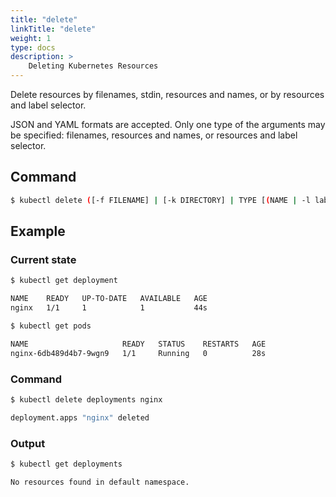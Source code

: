 ```yaml
---
title: "delete"
linkTitle: "delete"
weight: 1
type: docs
description: >
    Deleting Kubernetes Resources
---
```


Delete resources by filenames, stdin, resources and names, or by resources and label selector.

JSON and YAML formats are accepted. Only one type of the arguments may be specified: filenames, resources and names, or resources and label selector.

## Command
```bash
$ kubectl delete ([-f FILENAME] | [-k DIRECTORY] | TYPE [(NAME | -l label | --all)])
```

## Example

### Current state
```bash
$ kubectl get deployment

NAME    READY   UP-TO-DATE   AVAILABLE   AGE
nginx   1/1     1            1           44s

$ kubectl get pods

NAME                     READY   STATUS    RESTARTS   AGE
nginx-6db489d4b7-9wgn9   1/1     Running   0          28s
```

### Command
```bash
$ kubectl delete deployments nginx

deployment.apps "nginx" deleted
```

### Output
```bash
$ kubectl get deployments

No resources found in default namespace.
```